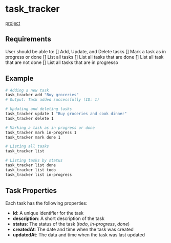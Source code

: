 # task_tracker
[project](https://roadmap.sh/projects/task-tracker)

## Requirements
User should be able to:
[] Add, Update, and Delete tasks
[] Mark a task as in progress or done
[] List all tasks
[] List all tasks that are done
[] List all task that are not done
[] List all tasks that are in progresso

## Example
```bash
# Adding a new task
task_tracker add "Buy groceries"
# Output: Task added successfully (ID: 1)

# Updating and deleting tasks
task_tracker update 1 "Buy groceries and cook dinner"
task_tracker delete 1

# Marking a task as in progress or done
task_tracker mark in-progress 1
task_tracker mark done 1

# Listing all tasks
task_tracker list

# Listing tasks by status
task_tracker list done
task_tracker list todo
task_tracker list in-progress
```

## Task Properties
Each task has the following properties:
- **id**: A unique identifier for the task
- **description**: A short description of the task
- **status**: The status of the task (*todo*, *in-progress*, *done*)
- **createdAt**: The date and time when the task was created
- **updatedAt**: The data and time when the task was last updated
